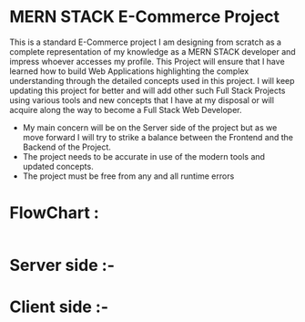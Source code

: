# MERN STACK E-Commerce Project

>

This is a standard E-Commerce project I am designing from scratch as a complete representation of my knowledge as a MERN STACK developer and impress whoever accesses my profile. This Project will ensure that I have learned how to build Web Applications highlighting the complex understanding through the detailed concepts used in this project. I will keep updating this project for better and will add other such Full Stack Projects using various tools and new concepts that I have at my disposal or will acquire along the way to become a Full Stack Web Developer.

- My main concern will be on the Server side of the project but as we move forward I will try to strike a balance between the Frontend and the Backend of the Project.
- The  project needs to be accurate in use of the modern tools and updated concepts.
- The project must be free from any and all runtime errors 

# FlowChart :

![]()

# Server side :- 
# Client side :- 
<!-- 
<a href="https://iconscout.com/illustrations/goods" class="text-underline font-size-sm" target="_blank">Goods delivery trucks send packages purchased online using apps and paid by credit card</a> by <a href="https://iconscout.com/contributors/imam-naki" class="text-underline font-size-sm">Imamfathoni0</a> on <a href="https://iconscout.com" class="text-underline font-size-sm">IconScout</a> 

<a href="https://iconscout.com/illustrations/buy" class="text-underline font-size-sm" target="_blank">Buy photography gear online</a> by <a href="https://iconscout.com/contributors/posse-studio" class="text-underline font-size-sm" target="_blank">Studio Posse</a>

<a href="https://iconscout.com/illustrations/shopping-day" class="text-underline font-size-sm" target="_blank">Shopping day</a> by <a href="https://iconscout.com/contributors/Aleshaku" class="text-underline font-size-sm">Ilusiku Studio</a> on <a href="https://iconscout.com" class="text-underline font-size-sm">IconScout</a>
-->